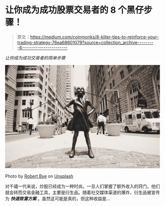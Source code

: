 # 让你成为成功股票交易者的 8 个黑仔步骤！

> 原文：<https://medium.com/coinmonks/8-killer-tips-to-reinforce-your-trading-strategy-76ea68601079?source=collection_archive---------6----------------------->

*让你成为成功交易者的简单步骤*

![](img/20939bbdbe91a0e5edda26784c108f00.png)

Photo by [Robert Bye](https://unsplash.com/@robertbye?utm_source=medium&utm_medium=referral) on [Unsplash](https://unsplash.com?utm_source=medium&utm_medium=referral)

对千禧一代来说，炒股已经成为一种时尚。一旦人们掌握了额外收入的窍门，他们就会转而交易金融工具，主要是衍生品。随着社交媒体渠道的爆炸，衍生品被宣传为 ***快速致富方案*** 。虽然这可能是真的，但这种收益是…